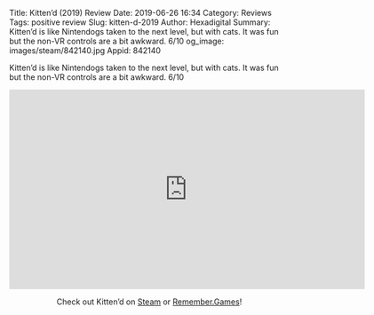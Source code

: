 Title: Kitten’d (2019) Review
Date: 2019-06-26 16:34
Category: Reviews
Tags: positive review
Slug: kitten-d-2019
Author: Hexadigital
Summary: Kitten’d is like Nintendogs taken to the next level, but with cats. It was fun but the non-VR controls are a bit awkward. 6/10
og_image: images/steam/842140.jpg
Appid: 842140

Kitten’d is like Nintendogs taken to the next level, but with cats. It was fun but the non-VR controls are a bit awkward. 6/10

<center><iframe src="https://www.youtube.com/embed/ugkEKk_a2xE?feature=oembed" allow="accelerometer; autoplay; encrypted-media; gyroscope; picture-in-picture" width="640" height="360" frameborder="0"></iframe>

Check out Kitten’d on [Steam](https://store.steampowered.com/app/842140/?curator_clanid=34633900) or [Remember.Games](https://remember.games/game/2576/)!</center>
